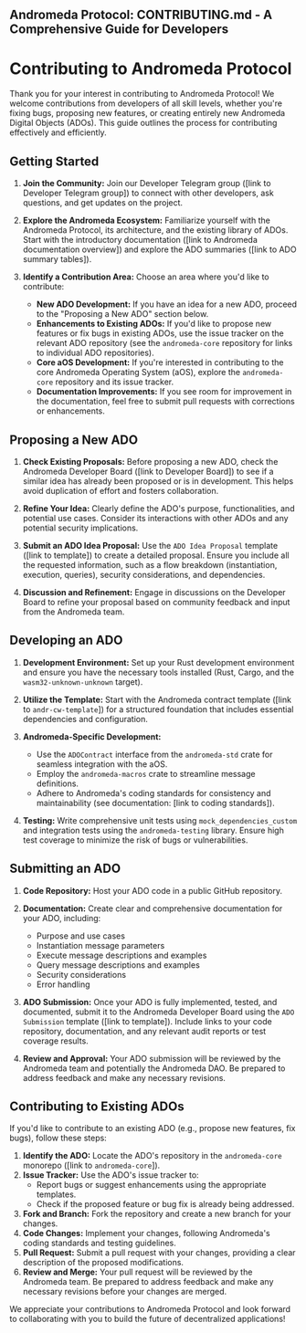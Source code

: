 ## Andromeda Protocol:  CONTRIBUTING.md - A Comprehensive Guide for Developers

# Contributing to Andromeda Protocol

Thank you for your interest in contributing to Andromeda Protocol!  We welcome contributions from developers of all skill levels, whether you're fixing bugs, proposing new features, or creating entirely new Andromeda Digital Objects (ADOs).  This guide outlines the process for contributing effectively and efficiently.

## Getting Started

1. **Join the Community:** Join our Developer Telegram group ([link to Developer Telegram group]) to connect with other developers, ask questions, and get updates on the project.

2. **Explore the Andromeda Ecosystem:** Familiarize yourself with the Andromeda Protocol, its architecture, and the existing library of ADOs.  Start with the introductory documentation ([link to Andromeda documentation overview]) and explore the ADO summaries ([link to ADO summary tables]).

3. **Identify a Contribution Area:**  Choose an area where you'd like to contribute:
    * **New ADO Development:** If you have an idea for a new ADO, proceed to the "Proposing a New ADO" section below.
    * **Enhancements to Existing ADOs:** If you'd like to propose new features or fix bugs in existing ADOs, use the issue tracker on the relevant ADO repository (see the `andromeda-core` repository for links to individual ADO repositories).
    * **Core aOS Development:** If you're interested in contributing to the core Andromeda Operating System (aOS), explore the `andromeda-core` repository and its issue tracker.
    * **Documentation Improvements:**  If you see room for improvement in the documentation, feel free to submit pull requests with corrections or enhancements.

## Proposing a New ADO

1. **Check Existing Proposals:** Before proposing a new ADO, check the Andromeda Developer Board ([link to Developer Board]) to see if a similar idea has already been proposed or is in development.  This helps avoid duplication of effort and fosters collaboration.

2. **Refine Your Idea:** Clearly define the ADO's purpose, functionalities, and potential use cases. Consider its interactions with other ADOs and any potential security implications. 

3. **Submit an ADO Idea Proposal:** Use the `ADO Idea Proposal` template ([link to template]) to create a detailed proposal. Ensure you include all the requested information, such as a flow breakdown (instantiation, execution, queries), security considerations, and dependencies.

4. **Discussion and Refinement:** Engage in discussions on the Developer Board to refine your proposal based on community feedback and input from the Andromeda team.

## Developing an ADO

1. **Development Environment:**  Set up your Rust development environment and ensure you have the necessary tools installed (Rust, Cargo, and the `wasm32-unknown-unknown` target). 

2. **Utilize the Template:** Start with the Andromeda contract template ([link to `andr-cw-template`]) for a structured foundation that includes essential dependencies and configuration.

3. **Andromeda-Specific Development:**  
    * Use the `ADOContract` interface from the `andromeda-std` crate for seamless integration with the aOS.
    * Employ the `andromeda-macros` crate to streamline message definitions. 
    * Adhere to Andromeda's coding standards for consistency and maintainability (see documentation: [link to coding standards]). 

4. **Testing:**  Write comprehensive unit tests using `mock_dependencies_custom` and integration tests using the `andromeda-testing` library. Ensure high test coverage to minimize the risk of bugs or vulnerabilities. 

## Submitting an ADO

1.  **Code Repository:** Host your ADO code in a public GitHub repository.

2.  **Documentation:** Create clear and comprehensive documentation for your ADO, including: 
    *   Purpose and use cases
    *   Instantiation message parameters
    *   Execute message descriptions and examples
    *   Query message descriptions and examples
    *   Security considerations
    *   Error handling

3.  **ADO Submission:**  Once your ADO is fully implemented, tested, and documented, submit it to the Andromeda Developer Board using the `ADO Submission` template ([link to template]).  Include links to your code repository, documentation, and any relevant audit reports or test coverage results.

4.  **Review and Approval:** Your ADO submission will be reviewed by the Andromeda team and potentially the Andromeda DAO.  Be prepared to address feedback and make any necessary revisions.  

## Contributing to Existing ADOs

If you'd like to contribute to an existing ADO (e.g., propose new features, fix bugs), follow these steps:

1.  **Identify the ADO:**  Locate the ADO's repository in the `andromeda-core` monorepo ([link to `andromeda-core`]).
2.  **Issue Tracker:**  Use the ADO's issue tracker to:
    *   Report bugs or suggest enhancements using the appropriate templates. 
    *   Check if the proposed feature or bug fix is already being addressed.
3.  **Fork and Branch:** Fork the repository and create a new branch for your changes.
4.  **Code Changes:**  Implement your changes, following Andromeda's coding standards and testing guidelines.
5.  **Pull Request:**  Submit a pull request with your changes, providing a clear description of the proposed modifications. 
6.  **Review and Merge:** Your pull request will be reviewed by the Andromeda team. Be prepared to address feedback and make any necessary revisions before your changes are merged. 

We appreciate your contributions to Andromeda Protocol and look forward to collaborating with you to build the future of decentralized applications! 
